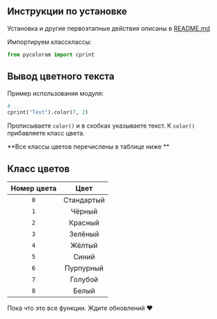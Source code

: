 
## Инструкции по установке

Установка и другие первоэтапные действия описаны в [README.md](/README.md)

Импортируем классклассы:

```python
from pycoloram import cprint
```

## Вывод цветного текста

Пример использования модуля:

```python
# ...
cprint("Text").color(7, 2) 
```
Прописываете `color()` и в скобках указываете текст. К `color()` прибавляете класс цвета.

**Все классы цветов перечислены в таблице ниже **

## Класс цветов

| Номер цвета | Цвет         |
|:-----------:|:------------:|
| `0`         | Стандартый   |
| `1`         | Чёрный       |
| `2`         | Красный      |
| `3`         | Зелёный      | 
| `4`         | Жёлтый       | 
| `5`         | Синий        | 
| `6`         | Пурпурный    |
| `7`         | Голубой      |
| `8`         | Белый        |

 Пока что это все функции. Ждите обновлений :heart:
